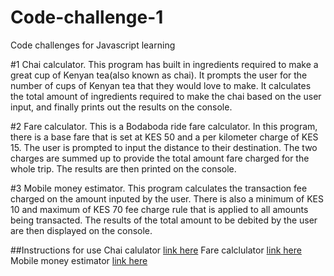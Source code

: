 # Code-challenge-1
Code challenges for Javascript learning

#1 Chai calculator.
This program has built in ingredients required to make a great cup of Kenyan tea(also known as chai). It prompts the user for the number of cups of Kenyan tea that they would love to make. It calculates the total amount of ingredients required to make the chai based on the user input, and finally prints out the results on the console.  

#2 Fare calculator.
This is a Bodaboda ride fare calculator. In this program, there is a base fare that is set at KES 50 and a per kilometer charge of KES 15. The user is prompted to input the distance to their destination. The two charges are summed up to provide the total amount fare charged for the whole trip. The results are then printed on the console.

#3 Mobile money estimator.
This program calculates the transaction fee charged on the amount inputed by the user. There is also a minimum of KES 10 and maximum of KES 70 fee charge rule that is applied to all amounts being transacted. The results of the total amount to be debited by the user are then displayed on the console. 

##Instructions for use
Chai calulator [link here](/Chai.html)
Fare calclulator [link here](Fare.html)
Mobile money estimator [link here](Fee.html)


